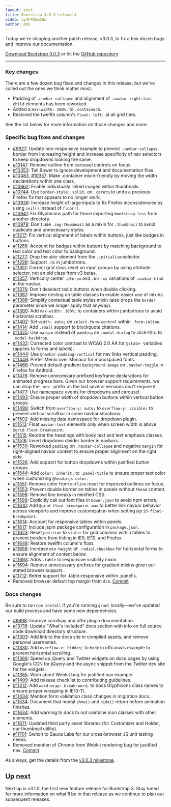 ```yaml
---
layout: post
title: Bootstrap 3.0.3 released
video: xy4FXhkm6Nw
author: mdo
---
```


Today we're shipping another patch release, v3.0.3, to fix a few dozen bugs and improve our documentation.

<a class="btn-link" href="https://github.com/twbs/bootstrap/archive/v3.0.3.zip">Download Bootstrap 3.0.3</a> or hit the [GitHub repository](https://github.com/twbs/bootstrap)

-----

### Key changes

There are a few dozen bug fixes and changes in this release, but we've called out the ones we think matter most:

- Padding of `.navbar-collapse` and alignment of `.navbar-right:last-child` elements has been reworked.
- Added a `max-width: 100%;` to `.container`s.
- Restored the twelfth column's `float: left;` at all grid tiers.

See the list below for more information on those changes and more.

### Specific bug fixes and changes

- [#9927](https://github.com/twbs/bootstrap/issues/9927): Update non-responsive example to prevent `.navbar-collapse` border from increasing height and increase specificity of nav selectors to keep dropdowns looking the same.
- [#10147](https://github.com/twbs/bootstrap/issues/10147): Remove outline from carousel controls on focus.
- [#10353](https://github.com/twbs/bootstrap/pull/10353): Tell Bower to ignore development and documentation files.
- [#10483](https://github.com/twbs/bootstrap/pull/10483), [#10357](https://github.com/twbs/bootstrap/issues/10357): Make .container mixin-friendly by moving the width declarations within one class.
- [#10662](https://github.com/twbs/bootstrap/pull/10662): Enable individually linked images within thumbnails.
- [#10744](https://github.com/twbs/bootstrap/issues/10744): Use `border-style: solid;` on `.caret`s to undo a previous Firefox fix that appears to no longer work.
- [#10936](https://github.com/twbs/bootstrap/issues/10936): Increase height of large inputs to fix Firefox inconsistencies by using `ceil()` instead of `floor()`.
- [#10941](https://github.com/twbs/bootstrap/pull/10941): Fix Glyphicons path for those importing `bootstrap.less` from another directory.
- [#10979](https://github.com/twbs/bootstrap/issues/10979): Don't use `.img-thumbnail` as a mixin for `.thumbnail` to avoid duplicate and unnecessary styles.
- [#11217](https://github.com/twbs/bootstrap/pull/11217): Fix vertical alignment of labels within buttons, just like badges in buttons.
- [#11268](https://github.com/twbs/bootstrap/pull/11268): Account for badges within buttons by matching background to text color and text color to background.
- [#11277](https://github.com/twbs/bootstrap/issues/11277): Drop the `abbr` element from the `.initialism` selector.
- [#11299](https://github.com/twbs/bootstrap/pull/11299): Support `.h1` in jumbotrons.
- [#11351](https://github.com/twbs/bootstrap/pull/11351): Correct grid class reset on input groups by using attribute selector, not an old class from v3 betas.
- [#11357](https://github.com/twbs/bootstrap/issues/11357): Vertically center `.btn-sm` and `.btn-xs` variations of `.navbar-btn`s in the navbar.
- [#11376](https://github.com/twbs/bootstrap/pull/11376): Don't deselect radio buttons when double clicking.
- [#11387](https://github.com/twbs/bootstrap/issues/11387): Improve nesting on table classes to enable easier use of mixins.
- [#11388](https://github.com/twbs/bootstrap/pull/11388): Simplify contextual table styles mixin (also drops the `border` parameter since we longer apply that anyway).
- [#11390](https://github.com/twbs/bootstrap/issues/11390): Add `max-width: 100%;` to containers within jumbotrons to avoid horizontal scrollbar.
- [#11402](https://github.com/twbs/bootstrap/pull/11402): Set `width: auto;` on `select.form-control` within `.form-inline`.
- [#11414](https://github.com/twbs/bootstrap/pull/11414): Add `.small` support to blockquote citations.
- [#11425](https://github.com/twbs/bootstrap/issues/11425): Use `margin` instead of `padding` on `.modal-dialog` to click-thru to `.modal-backdrop`.
- [#11432](https://github.com/twbs/bootstrap/pull/11432): Corrected color contrast to WCAG 2.0 AA for `@state-` variables (applies to forms and labels).
- [#11444](https://github.com/twbs/bootstrap/issues/11444): Use `@navbar-padding-vertical` for nav links vertical padding.
- [#11449](https://github.com/twbs/bootstrap/pull/11449): Prefer Menlo over Monaco for monospaced fonts.
- [#11468](https://github.com/twbs/bootstrap/issues/11468): Prevent default gradient `background-image` on `.navbar-toggle` in Firefox for Android.
- [#11476](https://github.com/twbs/bootstrap/pull/11476): Remove unnecessary prefixed keyframe declarations for animated progress bars. Given our browser support requirements, we can drop the `-moz-` prefix as the last several versions don't require it.
- [#11477](https://github.com/twbs/bootstrap/issues/11477): Use namespace events for dropdowns and carousel.
- [#11493](https://github.com/twbs/bootstrap/pull/11493): Ensure proper width of dropdown buttons within vertical button groups.
- [#11499](https://github.com/twbs/bootstrap/pull/11499): Switch from `overflow-y: auto;` to `overflow-y: visible;` to prevent vertical scrollbar in some navbar situations.
- [#11502](https://github.com/twbs/bootstrap/pull/11502): Add missing data namespace for dropdown plugin.
- [#11513](https://github.com/twbs/bootstrap/issues/11513): Float `navbar-text` elements only when screen width is above `@grid-float-breakpoint`.
- [#11515](https://github.com/twbs/bootstrap/issues/11515): Reorder the headings with body text and text emphasis classes.
- [#11516](https://github.com/twbs/bootstrap/issues/11516): Invert dropdown divider border in navbars.
- [#11530](https://github.com/twbs/bootstrap/issues/11530): Reworked `padding` on `.navbar-collapse` and negative `margin` for right-aligned navbar content to ensure proper alignment on the right side.
- [#11536](https://github.com/twbs/bootstrap/pull/11536): Add support for button dropdowns within justified button groups.
- [#11544](https://github.com/twbs/bootstrap/issues/11544): Add `color: inherit;` to `.panel-title` to ensure proper text color when customizing `@headings-color`.
- [#11551](https://github.com/twbs/bootstrap/pull/11551): Remove color from `outline` reset for improved outlines on focus.
- [#11553](https://github.com/twbs/bootstrap/issues/11553): Prevent double border on tables in panels without `thead` content.
- [#11598](https://github.com/twbs/bootstrap/pull/11598): Remove line breaks in minified CSS.
- [#11599](https://github.com/twbs/bootstrap/pull/11599): Explicitly call out font files in `bower.json` to avoid npm errors.
- [#11610](https://github.com/twbs/bootstrap/issues/11610): Add `@grid-float-breakpoint-max` to better link navbar behavior across viewports and improve customization when setting `@grid-float-breakpoint`.
- [#11614](https://github.com/twbs/bootstrap/pull/11614): Account for responsive tables within panels.
- [#11617](https://github.com/twbs/bootstrap/pull/11617): Include jspm package configuration in `package.json`.
- [#11623](https://github.com/twbs/bootstrap/issues/11623): Reset `position` to `static` for grid columns within tables to prevent borders from hiding in IE9, IE10, and Firefox.
- [#11648](https://github.com/twbs/bootstrap/pull/11648): Restore twelfth column's float.
- [#11658](https://github.com/twbs/bootstrap/issues/11658): Increase `min-height` of `.radio`/`.checkbox` for horizontal forms to ensure alignment of content below.
- [#11693](https://github.com/twbs/bootstrap/pull/11693): Adds `.table` to responsive visibility mixin.
- [#11694](https://github.com/twbs/bootstrap/pull/11694): Remove unnecessary prefixes for gradient mixins given our stated browser support.
- [#11712](https://github.com/twbs/bootstrap/issues/11712): Better support for .table-responsive within .panel's.
- Removed browser default top margin from `dl`s. [Commit](https://github.com/twbs/bootstrap/commit/841da88f3fc93740cca07b6e4581a333d77964f0)

### Docs changes

Be sure to run `npm install` if you're running `grunt` locally—we've updated our build process and have some new dependencies.

- [#9898](https://github.com/twbs/bootstrap/issues/9898): Improve scrollspy and affix plugin documentation.
- [#10716](https://github.com/twbs/bootstrap/issues/10716): Update "What's included" docs section with info on full source code download directory structure.
- [#11303](https://github.com/twbs/bootstrap/pull/11303): Add link to the docs site in compiled assets, and remove personal usernames.
- [#11330](https://github.com/twbs/bootstrap/pull/11330): Add `overflow-x: hidden;` to `body` in offcanvas example to prevent horizontal scrolling.
- [#11369](https://github.com/twbs/bootstrap/pull/11369): Speed up jQuery and Twitter widgets on docs pages by using Google's CDN for jQuery and the async snippet from the Twitter dev site for the widgets.
- [#11385](https://github.com/twbs/bootstrap/pull/11385): Warn about Webkit bug for justified nav example.
- [#11409](https://github.com/twbs/bootstrap/pull/11409): Add release checklist to contributing guidelines.
- [#11412](https://github.com/twbs/bootstrap/pull/11412): Add `word-wrap: break-word;` to docs Glyphicons class names to ensure proper wrapping in IE10-11.
- [#11434](https://github.com/twbs/bootstrap/pull/11434): Mention form validation class changes in migration docs.
- [#11534](https://github.com/twbs/bootstrap/pull/11534): Document that modal `show()` and `hide()` return before animation finishes.
- [#11634](https://github.com/twbs/bootstrap/issues/11634): Add warning to docs to not combine icon classes with other elements.
- [#11671](https://github.com/twbs/bootstrap/pull/11671): Updated third party asset libraries (for Customizer and Holder, our thumbnail utility).
- [#11701](https://github.com/twbs/bootstrap/pull/11701): Switch to Sauce Labs for our cross-browser JS unit testing needs.
- Removed mention of Chrome from Webkit rendering bug for justified nav. [Commit](https://github.com/twbs/bootstrap/commit/4cbc8d49b10f707029019aaa5eba50e56390a3c5)

As always, get the details from the [v3.0.3 milestone](https://github.com/twbs/bootstrap/issues?milestone=24&q=is%3Aclosed).


## Up next

Next up is v3.1.0, the first new feature release for Bootstrap 3. Stay tuned for more information on what'll be in that release as we continue to plan out subsequent releases.
